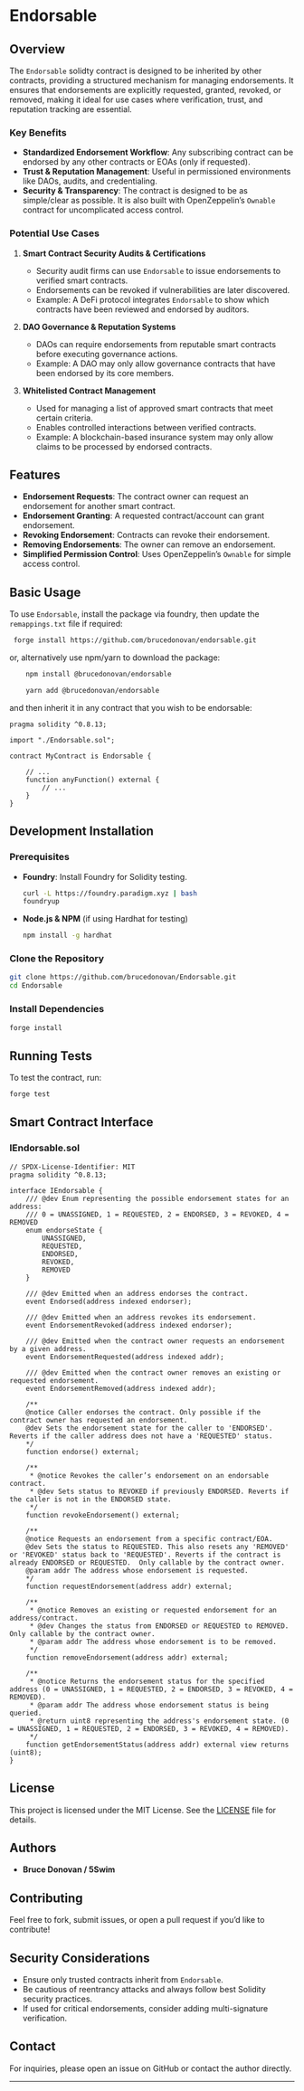 # Endorsable 

## Overview

The `Endorsable` solidty contract is designed to be inherited by other contracts, providing a structured mechanism for managing endorsements. It ensures that endorsements are explicitly requested, granted, revoked, or removed, making it ideal for use cases where verification, trust, and reputation tracking are essential.

### **Key Benefits**

- **Standardized Endorsement Workflow**: Any subscribing contract can be endorsed by any other contracts or EOAs (only if requested).
- **Trust & Reputation Management**: Useful in permissioned environments like DAOs, audits, and credentialing.
- **Security & Transparency**: The contract is designed to be as simple/clear as possible. It is also built with OpenZeppelin’s `Ownable` contract for uncomplicated access control.

### **Potential Use Cases**

1. **Smart Contract Security Audits & Certifications**

   - Security audit firms can use `Endorsable` to issue endorsements to verified smart contracts.
   - Endorsements can be revoked if vulnerabilities are later discovered.
   - Example: A DeFi protocol integrates `Endorsable` to show which contracts have been reviewed and endorsed by auditors.

2. **DAO Governance & Reputation Systems**

   - DAOs can require endorsements from reputable smart contracts before executing governance actions.
   - Example: A DAO may only allow governance contracts that have been endorsed by its core members.

3. **Whitelisted Contract Management**

   - Used for managing a list of approved smart contracts that meet certain criteria.
   - Enables controlled interactions between verified contracts.
   - Example: A blockchain-based insurance system may only allow claims to be processed by endorsed contracts.

## Features

- **Endorsement Requests**: The contract owner can request an endorsement for another smart contract.
- **Endorsement Granting**: A requested contract/account can grant endorsement.
- **Revoking Endorsement**: Contracts can revoke their endorsement.
- **Removing Endorsements**: The owner can remove an endorsement.
- **Simplified Permission Control**: Uses OpenZeppelin’s `Ownable` for simple access control.

## Basic Usage

To use `Endorsable`, install the package via foundry, then update the `remappings.txt` file if required:
```sh
 forge install https://github.com/brucedonovan/endorsable.git
```

or, alternatively use npm/yarn to download the package:
```sh
    npm install @brucedonovan/endorsable
```
```sh
    yarn add @brucedonovan/endorsable
```

and then inherit it in any contract that you wish to be endorsable:

```solidity
pragma solidity ^0.8.13;

import "./Endorsable.sol";

contract MyContract is Endorsable {

    // ...
    function anyFunction() external {
        // ... 
    }
}
```

## Development Installation

### Prerequisites

- **Foundry**: Install Foundry for Solidity testing.
  ```sh
  curl -L https://foundry.paradigm.xyz | bash
  foundryup
  ```
- **Node.js & NPM** (if using Hardhat for testing)
  ```sh
  npm install -g hardhat
  ```

### Clone the Repository

```sh
git clone https://github.com/brucedonovan/Endorsable.git
cd Endorsable
```
 
### Install Dependencies

```sh
forge install
```

## Running Tests

To test the contract, run:

```sh
forge test
```

## Smart Contract Interface

### **IEndorsable.sol**

```solidity
// SPDX-License-Identifier: MIT
pragma solidity ^0.8.13;

interface IEndorsable {
    /// @dev Enum representing the possible endorsement states for an address:
    /// 0 = UNASSIGNED, 1 = REQUESTED, 2 = ENDORSED, 3 = REVOKED, 4 = REMOVED
    enum endorseState {
        UNASSIGNED,
        REQUESTED,
        ENDORSED,
        REVOKED,
        REMOVED
    }

    /// @dev Emitted when an address endorses the contract.
    event Endorsed(address indexed endorser);

    /// @dev Emitted when an address revokes its endorsement.
    event EndorsementRevoked(address indexed endorser);

    /// @dev Emitted when the contract owner requests an endorsement by a given address.
    event EndorsementRequested(address indexed addr);

    /// @dev Emitted when the contract owner removes an existing or requested endorsement.
    event EndorsementRemoved(address indexed addr);

    /**
    @notice Caller endorses the contract. Only possible if the contract owner has requested an endorsement.
    @dev Sets the endorsement state for the caller to 'ENDORSED'. Reverts if the caller address does not have a 'REQUESTED' status.
    */
    function endorse() external;

    /**
     * @notice Revokes the caller’s endorsement on an endorsable contract.
     * @dev Sets status to REVOKED if previously ENDORSED. Reverts if the caller is not in the ENDORSED state.
     */
    function revokeEndorsement() external;

    /**
    @notice Requests an endorsement from a specific contract/EOA.
    @dev Sets the status to REQUESTED. This also resets any 'REMOVED' or 'REVOKED' status back to 'REQUESTED'. Reverts if the contract is already ENDORSED or REQUESTED.  Only callable by the contract owner.
    @param addr The address whose endorsement is requested.
    */
    function requestEndorsement(address addr) external;

    /**
     * @notice Removes an existing or requested endorsement for an address/contract.
     * @dev Changes the status from ENDORSED or REQUESTED to REMOVED. Only callable by the contract owner.
     * @param addr The address whose endorsement is to be removed.
     */
    function removeEndorsement(address addr) external;

    /**
     * @notice Returns the endorsement status for the specified address (0 = UNASSIGNED, 1 = REQUESTED, 2 = ENDORSED, 3 = REVOKED, 4 = REMOVED).
     * @param addr The address whose endorsement status is being queried.
     * @return uint8 representing the address's endorsement state. (0 = UNASSIGNED, 1 = REQUESTED, 2 = ENDORSED, 3 = REVOKED, 4 = REMOVED).
     */
    function getEndorsementStatus(address addr) external view returns (uint8);
}

```

## License

This project is licensed under the MIT License. See the [LICENSE](LICENSE) file for details.

## Authors

- **Bruce Donovan / 5Swim**

## Contributing

Feel free to fork, submit issues, or open a pull request if you’d like to contribute!

## Security Considerations

- Ensure only trusted contracts inherit from `Endorsable`.
- Be cautious of reentrancy attacks and always follow best Solidity security practices.
- If used for critical endorsements, consider adding multi-signature verification.

## Contact

For inquiries, please open an issue on GitHub or contact the author directly.

---
